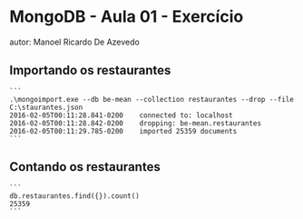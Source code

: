 # MongoDB - Aula 01 - Exercício
autor: Manoel Ricardo De Azevedo

## Importando os restaurantes
    
    ```
    .\mongoimport.exe --db be-mean --collection restaurantes --drop --file C:\staurantes.json
    2016-02-05T00:11:28.841-0200    connected to: localhost
    2016-02-05T00:11:28.842-0200    dropping: be-mean.restaurantes
    2016-02-05T00:11:29.785-0200    imported 25359 documents
    ```
    
## Contando os restaurantes
    
    ```
    db.restaurantes.find({}).count()
    25359
    ```
